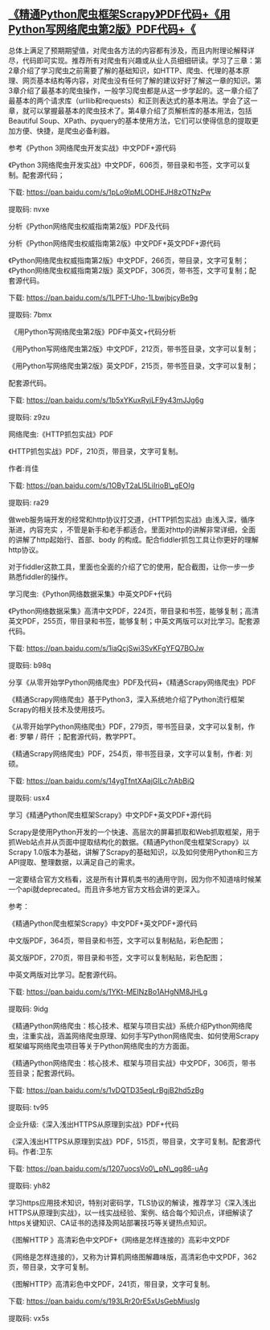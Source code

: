 ## [《精通Python爬虫框架Scrapy》PDF代码+《用Python写网络爬虫第2版》PDF代码+《](https://ai-nlp-book.lofter.com/post/312661e1_1c7718d81)

总体上满足了预期期望值，对爬虫各方法的内容都有涉及，而且内附理论解释详尽，代码即可实现。推荐所有对爬虫有兴趣或从业人员细细研读。学习了三章：第2章介绍了学习爬虫之前需要了解的基础知识，如HTTP、爬虫、代理的基本原理、网页基本结构等内容，对爬虫没有任何了解的建议好好了解这一章的知识。第3章介绍了最基本的爬虫操作，一般学习爬虫都是从这一步学起的。这一章介绍了最基本的两个请求库（urllib和requests）和正则表达式的基本用法。学会了这一章，就可以掌握最基本的爬虫技术了。第4章介绍了页解析库的基本用法，包括Beautiful Soup、XPath、pyquery的基本使用方法，它们可以使得信息的提取更加方便、快捷，是爬虫必备利器。

参考《Python 3网络爬虫开发实战》中文PDF+源代码

《Python 3网络爬虫开发实战》中文PDF，606页，带目录和书签，文字可以复制。配套源代码；

下载: https://pan.baidu.com/s/1pLo9lpMLODHEJH8zOTNzPw

提取码: nvxe

分析《Python网络爬虫权威指南第2版》PDF及代码

分析《Python网络爬虫权威指南第2版》中文PDF+英文PDF+源代码

《Python网络爬虫权威指南第2版》中文PDF，266页，带目录，文字可复制；《Python网络爬虫权威指南第2版》英文PDF，306页，带书签，文字可复制；配套源代码。

下载: https://pan.baidu.com/s/1LPFT-Uho-1LbwjbjcyBe9g

提取码: 7bmx

 《用Python写网络爬虫第2版》PDF中英文+代码分析

《用Python写网络爬虫第2版》中文PDF，212页，带书签目录，文字可以复制；

《用Python写网络爬虫第2版》英文PDF，215页，带书签目录，文字可以复制；

配套源代码。

下载: https://pan.baidu.com/s/1b5xYKuxRyjLF9y43mJJg6g

提取码: z9zu

网络爬虫:《HTTP抓包实战》PDF

《HTTP抓包实战》PDF，210页，带目录，文字可复制。

作者:肖佳

下载: https://pan.baidu.com/s/1OByT2aLl5LiIrioB\_gEOIg

提取码: ra29

做web服务端开发的经常和http协议打交道，《HTTP抓包实战》由浅入深，循序渐进，内容充实 ，不管是新手和老手都适合。里面对http的讲解非常详细，全面的讲解了http起始行、首部、body 的构成。配合fiddler抓包工具让你更好的理解http协议。

对于fiddler这款工具，里面也全面的介绍了它的使用，配合截图，让你一步一步熟悉fiddler的操作。

学习爬虫:《Python网络数据采集》中英文PDF+代码

《Python网络数据采集》高清中文PDF，224页，带目录和书签，能够复制；高清英文PDF，255页，带目录和书签，能够复制；中英文两版可以对比学习。配套源代码。

下载: https://pan.baidu.com/s/1iaQcjSwi3SvKFgYFQ7BOJw

提取码: b98q

分享《从零开始学Python网络爬虫》PDF及代码+《精通Scrapy网络爬虫》PDF

《精通Scrapy网络爬虫》基于Python3，深入系统地介绍了Python流行框架Scrapy的相关技术及使用技巧。

《从零开始学Python网络爬虫》PDF，279页，带书签目录，文字可以复制，作者: 罗攀 / 蒋仟 ；配套源代码，教学PPT。

《精通Scrapy网络爬虫》PDF，254页，带书签目录，文字可以复制，作者: 刘硕。

下载: https://pan.baidu.com/s/14ygTfntXAajGlLc7rAbBiQ

提取码: usx4

学习《精通Python爬虫框架Scrapy》中文PDF+英文PDF+源代码

Scrapy是使用Python开发的一个快速、高层次的屏幕抓取和Web抓取框架，用于抓Web站点并从页面中提取结构化的数据。《精通Python爬虫框架Scrapy》以Scrapy 1.0版本为基础，讲解了Scrapy的基础知识，以及如何使用Python和三方API提取、整理数据，以满足自己的需求。

一定要结合官方文档看，这是所有计算机类书的通用守则，因为你不知道啥时候某一个api就deprecated。而且许多地方官方文档会讲的更深入。

参考：

《精通Python爬虫框架Scrapy》中文PDF+英文PDF+源代码

中文版PDF，364页，带目录和书签，文字可以复制粘贴，彩色配图；

英文版PDF，270页，带目录和书签，文字可以复制粘贴，彩色配图；

中英文两版对比学习。配套源代码。

下载: https://pan.baidu.com/s/1YKt-MEINzBo1AHgNM8JHLg

提取码: 9idg

《精通Python网络爬虫：核心技术、框架与项目实战》系统介绍Python网络爬虫，注重实战，涵盖网络爬虫原理、如何手写Python网络爬虫、如何使用Scrapy框架编写网络爬虫项目等关于Python网络爬虫的方方面面。

《精通Python网络爬虫：核心技术、框架与项目实战》中文PDF，306页，带书签目录；配套源代码。

下载: https://pan.baidu.com/s/1vDQTD35eqLrBgjB2hd5zBg

提取码: tv95

企业升级:《深入浅出HTTPS从原理到实战》PDF+代码

《深入浅出HTTPS从原理到实战》PDF，515页，带目录，文字可复制。配套源代码。作者:卫东

下载: https://pan.baidu.com/s/1207uocsVo0\_pN\_qg86-uAg

提取码: yh82

学习https应用技术知识，特别对密码学，TLS协议的解读，推荐学习《深入浅出HTTPS从原理到实战》，以一线实战经验、案例、结合每个知识点，详细解读了https关键知识、CA证书的选择及网站部署技巧等关键热点知识。

《图解HTTP 》高清彩色中文PDF+《网络是怎样连接的》高彩中文PDF

《网络是怎样连接的》，又称为计算机网络图解趣味版，高清彩色中文PDF，362页，带目录，文字可复制。

《图解HTTP》高清彩色中文PDF，241页，带目录，文字可复制。

下载: https://pan.baidu.com/s/193LRr20rE5xUsGebMiusIg

提取码: vx5s